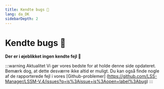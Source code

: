 ```yaml
---
title: Kendte bugs 🐛
lang: da_DK
sidebarDepth: 2
---
```


# Kendte bugs :bug:

**Der er i øjeblikket ingen kendte fejl :tada:**

:::warning Aktualitet
Vi gør vores bedste for at holde denne side opdateret. Bemærk dog, at dette desværre ikke altid er muligt. Du kan også finde nogle af de rapporterede fejl i vores [Github-problemer] (https://github.com/LSS-Manager/LSSM-V.4/issues?q=is%3Aissue+is%3Aopen+label%3Abug)
:::
